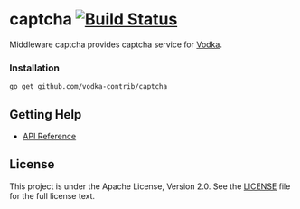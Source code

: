 # captcha [![Build Status](https://travis-ci.org/vodka-contrib/captcha.svg?branch=master)](https://travis-ci.org/vodka-contrib/captcha)

Middleware captcha provides captcha service for [Vodka](https://github.com/insionng/vodka).

### Installation

	go get github.com/vodka-contrib/captcha

## Getting Help

- [API Reference](https://gowalker.org/github.com/vodka-contrib/captcha)

## License

This project is under the Apache License, Version 2.0. See the [LICENSE](LICENSE) file for the full license text.
